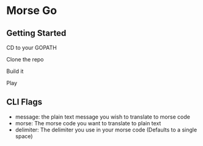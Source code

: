 # Morse Go
## Getting Started
CD to your GOPATH

Clone the repo

Build it

Play

## CLI Flags

- message: the plain text message you wish to translate to morse code
- morse: The morse code you want to translate to plain text
- delimiter: The delimiter you use in your morse code (Defaults to a single space)